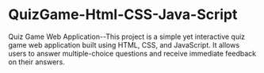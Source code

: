 # QuizGame-Html-CSS-Java-Script
Quiz Game Web Application--This project is a simple yet interactive quiz game web application built using HTML, CSS, and JavaScript. It allows users to answer multiple-choice questions and receive immediate feedback on their answers.
